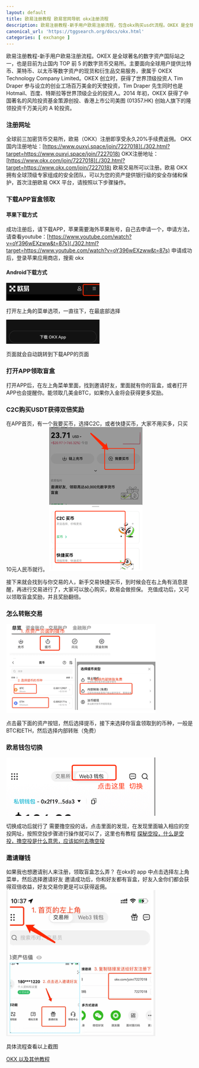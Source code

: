 ```yaml
---
layout: default
title: 欧易注册教程 欧易官网导航 okx注册流程
description: 欧易注册教程-新手用户欧易注册流程，包含okx购买usdt流程。OKEX 是全球著名的数字资产国际站之一，也是目前为止国内 TOP 前 5 的数字货币交易所，想通过 OKX 购买 USDT 的方法，想通过人民币购买 BTC 比特币的教程
canonical_url: 'https://tggsearch.org/docs/okx.html'
categories: [ exchange ]
---
```

欧易注册教程-新手用户欧易注册流程。OKEX 是全球著名的数字资产国际站之一，也是目前为止国内 TOP 前 5 的数字货币交易所。主要面向全球用户提供比特币、莱特币、以太币等数字资产的现货和衍生品交易服务，隶属于 OKEX Technology Company Limited。OKEX 创立时，获得了世界顶级投资人 Tim Draper 参与设立的创业工场百万美金的天使投资，Tim Draper 先生同时也是 Hotmail、百度、特斯拉等世界顶级企业的投资人。2014 年初，OKEX 获得了中国著名的风险投资基金策源创投、香港上市公司美图 (01357.HK) 创始人旗下的隆领投资千万美元的 A 轮投资。
### 注册网址
全球前三加密货币交易所，欧易（OKX）注册即享受永久20%手续费返佣。
OKX国内注册地址：[https://www.ouxyi.space/join/7227018](./302.html?target=https://www.ouxyi.space/join/7227018)
OKX注册地址：[https://www.okx.com/join/7227018](./302.html?target=https://www.okx.com/join/7227018)
欧易交易所可以注册。欧易 OKX 拥有全球顶级专家组成的安全团队，可以为您的资产提供银行级的安全存储和保护，首次注册欧易 OKX 平台，请按照以下步骤操作。
### 下载APP盲盒领取
#### 苹果下载方式
成功注册后，请下载APP，苹果需要海外苹果账号，自己去申请一个，申请方法，请查看youtube：[https://www.youtube.com/watch?v=oY396wEXzww&t=87s](./302.html?target=https://www.youtube.com/watch?v=oY396wEXzww&t=87s)
申请成功后，登录苹果应用商店，搜索 okx
#### Android下载方式
<img alt="android-download-menu" src="/docs/assets/img/okx-android-menu.png" width="50%">

打开左上角的菜单选项，一直往下，在最底部选择

<img alt="android-download" src="/docs/assets/img/okx-android-download.png" width="50%">

页面就会自动跳转到下载APP的页面
### 打开APP领取盲盒
打开APP后，在左上角菜单里面，找到邀请好友，里面就有你的盲盒，或者打开APP也会提醒你。能领取几美金BTC，如果你入金将会获得更多奖励。
### C2C购买USDT获得双倍奖励
在APP首页，有一个我要买币，选择C2C，或者快捷买币，大家不用买多，只买10元人民币就行。
<img alt="c2c-buy" src="/docs/assets/img/c2c-buy.png" width="50%">

接下来就会找到与你交易的人，新手交易快捷买币，到时候会在右上角有消息提醒，再进行交易进行了，大家可以放心购买，欧易会做担保。
充值成功后，又可以领取盲盒奖励，并且奖励翻倍。
### 怎么转账交易
<img alt="c2c-transfer" src="/docs/assets/img/okx-transfer.webp" width="80%">

点击最下面的资产按钮，然后选择提币，接下来选择你盲盒领取到的币种，一般是 BTC和ETH，然后选择内部转账（免费）
### 欧易钱包切换
<img alt="packet" src="/docs/assets/img/okx-packet.png" width="80%">

切换成功后就行了
需要撸空投的话，点击里面的发现，在发现里面输入相应的空投网址，按照空投步骤进行操作就可以了，这里也有教程 [探秘空投，什么是空投，撸空投是什么意思，应该如何去撸空投](./airdrop.html)
### 邀请赚钱
如果我也想邀请别人来注册，领取盲盒怎么弄？
在okx的 app 中点击选择左上角菜单，然后选择邀请好友
邀请成功后，你和好友都有盲盒，好友入金你们都会获得双倍收益，好友交易你更是可以获得返佣。
<img alt="invite" src="/docs/assets/img/okx-inivite.webp" width="80%">

具体流程查看以上截图

[OKX 以及其他教程](/okx.html)